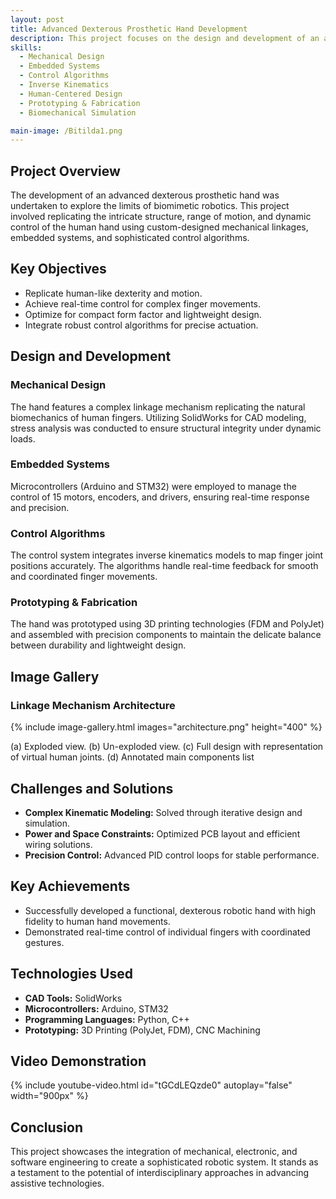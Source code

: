 ```yaml
---
layout: post
title: Advanced Dexterous Prosthetic Hand Development
description: This project focuses on the design and development of an advanced dexterous robotic hand, aiming to replicate the complex motion and functionality of a human hand. The project required expertise in mechanical design, embedded systems, control algorithms, and human-centered design to achieve high precision and functionality.
skills:
  - Mechanical Design
  - Embedded Systems
  - Control Algorithms
  - Inverse Kinematics
  - Human-Centered Design
  - Prototyping & Fabrication
  - Biomechanical Simulation

main-image: /Bitilda1.png
---
```


## Project Overview
The development of an advanced dexterous prosthetic hand was undertaken to explore the limits of biomimetic robotics. This project involved replicating the intricate structure, range of motion, and dynamic control of the human hand using custom-designed mechanical linkages, embedded systems, and sophisticated control algorithms.

## Key Objectives
- Replicate human-like dexterity and motion.
- Achieve real-time control for complex finger movements.
- Optimize for compact form factor and lightweight design.
- Integrate robust control algorithms for precise actuation.

## Design and Development
### Mechanical Design
The hand features a complex linkage mechanism replicating the natural biomechanics of human fingers. Utilizing SolidWorks for CAD modeling, stress analysis was conducted to ensure structural integrity under dynamic loads.

### Embedded Systems
Microcontrollers (Arduino and STM32) were employed to manage the control of 15 motors, encoders, and drivers, ensuring real-time response and precision.

### Control Algorithms
The control system integrates inverse kinematics models to map finger joint positions accurately. The algorithms handle real-time feedback for smooth and coordinated finger movements.

### Prototyping & Fabrication
The hand was prototyped using 3D printing technologies (FDM and PolyJet) and assembled with precision components to maintain the delicate balance between durability and lightweight design.

## Image Gallery

### Linkage Mechanism Architecture
{% include image-gallery.html images="architecture.png" height="400" %}

(a) Exploded view. (b) Un-exploded view. (c) Full design with representation of virtual human joints. (d) Annotated main components list




## Challenges and Solutions
- **Complex Kinematic Modeling:** Solved through iterative design and simulation.
- **Power and Space Constraints:** Optimized PCB layout and efficient wiring solutions.
- **Precision Control:** Advanced PID control loops for stable performance.

## Key Achievements
- Successfully developed a functional, dexterous robotic hand with high fidelity to human hand movements.
- Demonstrated real-time control of individual fingers with coordinated gestures.

## Technologies Used
- **CAD Tools:** SolidWorks
- **Microcontrollers:** Arduino, STM32
- **Programming Languages:** Python, C++
- **Prototyping:** 3D Printing (PolyJet, FDM), CNC Machining

## Video Demonstration
{% include youtube-video.html id="tGCdLEQzde0" autoplay="false" width="900px" %}

## Conclusion
This project showcases the integration of mechanical, electronic, and software engineering to create a sophisticated robotic system. It stands as a testament to the potential of interdisciplinary approaches in advancing assistive technologies.
